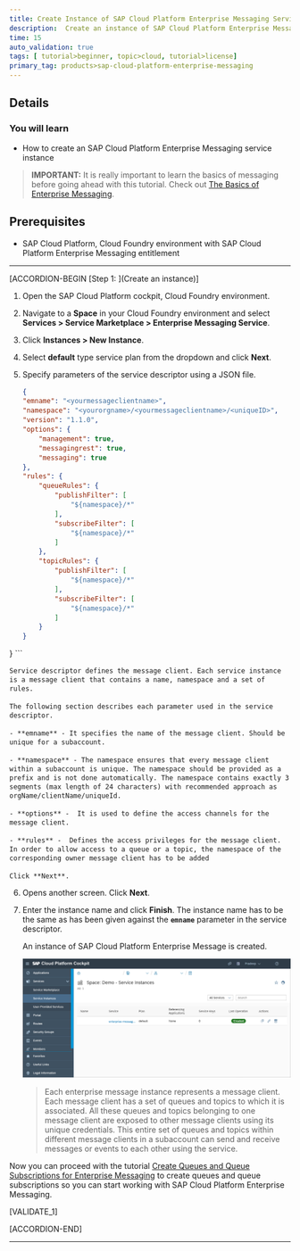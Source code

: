 ```yaml
---
title: Create Instance of SAP Cloud Platform Enterprise Messaging Service
description:  Create an instance of SAP Cloud Platform Enterprise Messaging service from SAP Cloud Platform Cockpit and understand in detail about it's each property.  
time: 15
auto_validation: true
tags: [ tutorial>beginner, topic>cloud, tutorial>license]
primary_tag: products>sap-cloud-platform-enterprise-messaging
---
```


## Details
### You will learn
  - How to create an SAP Cloud Platform Enterprise Messaging service instance

>**IMPORTANT:** It is really important to learn the basics of messaging before going ahead with this tutorial. Check out [The Basics of Enterprise Messaging](cp-enterprisemessaging-learn-messaging-concepts).


## Prerequisites

  - SAP Cloud Platform, Cloud Foundry environment with SAP Cloud Platform Enterprise Messaging entitlement  

---


[ACCORDION-BEGIN [Step 1: ](Create an instance)]

1. Open the SAP Cloud Platform cockpit, Cloud Foundry environment.

2. Navigate to a **Space** in your Cloud Foundry environment and select **Services >  Service Marketplace > Enterprise Messaging Service**.

3. Click **Instances > New Instance**.

4. Select **default** type service plan from the dropdown and click **Next**.

5. Specify parameters of the service descriptor using a JSON file.

    ```JSON
    {
    "emname": "<yourmessageclientname>",
    "namespace": "<yourorgname>/<yourmessageclientname>/<uniqueID>",
    "version": "1.1.0",
    "options": {
        "management": true,
        "messagingrest": true,
        "messaging": true
    },
	"rules": {
        "queueRules": {
            "publishFilter": [
                "${namespace}/*"
            ],
            "subscribeFilter": [
                "${namespace}/*"
            ]
        },
        "topicRules": {
            "publishFilter": [
                "${namespace}/*"
            ],
            "subscribeFilter": [
                "${namespace}/*"
            ]
        }
    }
}
    ```



    Service descriptor defines the message client. Each service instance is a message client that contains a name, namespace and a set of rules.

    The following section describes each parameter used in the service descriptor.

    - **emname** - It specifies the name of the message client. Should be unique for a subaccount.

    - **namespace** - The namespace ensures that every message client within a subaccount is unique. The namespace should be provided as a prefix and is not done automatically. The namespace contains exactly 3 segments (max length of 24 characters) with recommended approach as orgName/clientName/uniqueId.

    - **options** -  It is used to define the access channels for the message client.

    - **rules** -  Defines the access privileges for the message client. In order to allow access to a queue or a topic, the namespace of the corresponding owner message client has to be added

    Click **Next**.

6. Opens another screen. Click **Next**.

7. Enter the instance name and click **Finish**. The instance name has to be the same as has been given against the **`emname`** parameter in the service descriptor.

    An instance of SAP Cloud Platform Enterprise Message is created.

    ![SAP Cloud Platform Enterprise Messaging Instance](em-instance-creation.PNG)

    >Each enterprise message instance represents a message client. Each message client has a set of queues and topics to which it is associated. All these queues and topics belonging to one message client are exposed to other message clients using its unique credentials. This entire set of queues and topics within different message clients in a subaccount can send and receive messages or events to each other using the service.  

Now you can proceed with the tutorial [Create Queues and Queue Subscriptions for Enterprise Messaging](cp-enterprisemessaging-queue-queuesubscription) to create queues and queue subscriptions so you can start working with SAP Cloud Platform Enterprise Messaging.

[VALIDATE_1]


[ACCORDION-END]



---
